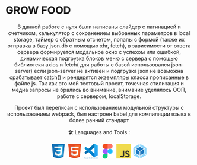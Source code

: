 # GROW FOOD 
<div  id="ladesign_description" align="center" >
  
  <p>В данной работе с нуля были написаны слайдер с пагинацией и счетчиком, калькулятор с сохранением выбранных параметров в local storage, таймер с обратным отсчетом, попапы с формой (также их отправка в базу json.db с помощью xhr, fetch),
   в зависимости от ответа сервера формируется модальное окно с успехом или ошибкой, динамическая подгрузка блоков меню с сервера с помощью библиотеки axios и fetch(
   для работы с базой использовался json-server) если json-server не активен и подгрузка json не возможна срабатывает catch() и рендерятся экземпляры класса прописанные в файле js. Так как это мой тестовый проект, точечная стилизация и медиа запросы не брались во внимание, внимание уделялось ООП, работе с сервером, localStorage.
  <p>Проект был переписан с использованием модульной структуры с использованием webpack, был настроен babel для компиляции языка в более ранний стандарт </p>
  </p>
  
  
  
:hammer_and_wrench: Languages and Tools :
  <br>
  <br>
  <img src="https://github.com/devicons/devicon/blob/master/icons/css3/css3-original.svg" title="Css3" alt="Css3" width="40" height="40"/>
   <img src="https://github.com/devicons/devicon/blob/master/icons/html5/html5-original.svg" title="Html5" alt="Html5" width="40" height="40"/>
  <img src="https://github.com/devicons/devicon/blob/master/icons/vscode/vscode-original-wordmark.svg" title="vscode" alt="vscode" width="40" height="40"/>
   <img src="https://github.com/devicons/devicon/blob/master/icons/figma/figma-original.svg" title="figma" alt="figma" width="40" height="40"/>
    <img src="https://github.com/devicons/devicon/blob/master/icons/javascript/javascript-original.svg" title="JavaScript" alt="JavaScript" width="40" height="40"/>
  <img src="https://github.com/devicons/devicon/blob/master/icons/webpack/webpack-original.svg" title="webpack" alt="webpack" width="40" height="40"/>
  </div>
